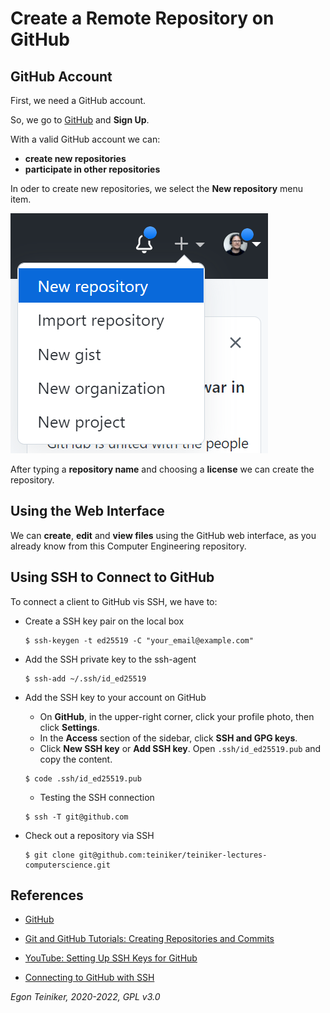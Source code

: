 # Create a Remote Repository on GitHub

## GitHub Account 

First, we need a GitHub account.

So, we go to [GitHub](https://github.com/) and **Sign Up**. 

With a valid GitHub account we can: 
* **create new repositories** 
* **participate in other repositories**

In oder to create new repositories, we select the **New repository** menu
item.

![Create Repository](figures/CreateGitHubRepo.png)

After typing a **repository name** and choosing a **license** we can create the repository.


## Using the Web Interface

We can **create**, **edit** and **view files** using the GitHub web interface, as you already know from this Computer Engineering repository.


## Using SSH to Connect to GitHub 

To connect a client to GitHub vis SSH, we have to:

* Create a SSH key pair on the local box
    ```
    $ ssh-keygen -t ed25519 -C "your_email@example.com"
    ```

* Add the SSH private key to the ssh-agent 
    ```
    $ ssh-add ~/.ssh/id_ed25519    
    ```

* Add the SSH key to your account on GitHub
    * On **GitHub**, in the upper-right corner, click your profile photo, then click **Settings**.    
    * In the **Access** section of the sidebar, click **SSH and GPG keys**.
    * Click **New SSH key** or **Add SSH key**. Open `.ssh/id_ed25519.pub` and copy the content. 
    ```
    $ code .ssh/id_ed25519.pub
    ```
    * Testing the SSH connection
    ```
    $ ssh -T git@github.com
    ```

* Check out a repository via SSH 
    ```
    $ git clone git@github.com:teiniker/teiniker-lectures-computerscience.git
    ```


## References
* [GitHub](https://github.com/)

* [Git and GitHub Tutorials: Creating Repositories and Commits](https://youtu.be/hMfi_ONvGEs)

* [YouTube: Setting Up SSH Keys for GitHub](https://youtu.be/8X4u9sca3Io)
* [Connecting to GitHub with SSH](https://docs.github.com/en/authentication/connecting-to-github-with-ssh)

*Egon Teiniker, 2020-2022, GPL v3.0*
